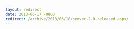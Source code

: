 ```yaml
---
layout: redirect
date: 2013-06-17 -0800
redirect: /archive/2013/06/18/semver-2-0-released.aspx/
---
```

